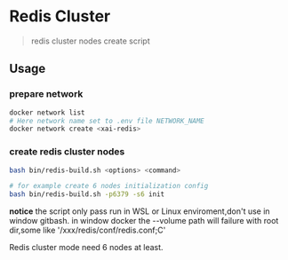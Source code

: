 # Redis Cluster

> redis cluster nodes create script 
 

## Usage

### prepare network

```bash
docker network list
# Here network name set to .env file NETWORK_NAME
docker network create <xai-redis>

```

### create redis cluster nodes

```bash
bash bin/redis-build.sh <options> <command>

# for example create 6 nodes initialization config
bash bin/redis-build.sh -p6379 -s6 init

```

**notice**
the script only pass run in WSL or Linux enviroment,don't use in window gitbash.
in window docker the --volume path will failure with root dir,some like '/xxx/redis/conf/redis.conf;C'

Redis cluster mode need 6 nodes at least.